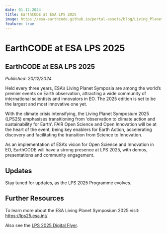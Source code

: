 ```yaml
---
date: 01.12.2024
title: EarthCODE at ESA LPS 2025
image: https://esa-earthcode.github.io/portal-assets/blog/Living_Planet_Symposium_2025_pillars-4170729331.jpg
feature: true
---
```


# EarthCODE at ESA LPS 2025 <!--{ as="img" mode="hero" src="https://esa-earthcode.github.io/portal-assets/blog/Living_Planet_Symposium_2025_pillars-4170729331.jpg" }-->

## EarthCODE at ESA LPS 2025
*Published: 20/12/2024*

Held every three years, ESA’s Living Planet Symposia are among the world’s premier events on Earth observation, attracting a wide community of international scientists and innovators in EO. The 2025 edition is set to be the largest and most innovative one yet.  

With the climate crisis intensifying, the Living Planet Symposium 2025 (LPS25) emphasises transitioning from ‘observation to climate action and sustainability for Earth’. FAIR Open Science and Open Innovation will be at the heart of the event, being key enablers for Earth Action, accelerating discovery and facilitating the transition from Science to Innovation.  

As an implementation of ESA’s vision for Open Science and Innovation in EO, EarthCODE will have a strong presence at LPS 2025, with demos, presentations and community engagement.

## Updates
Stay tuned for updates, as the LPS 2025 Programme evolves.

## Further Resources
To learn more about the ESA Living Planet Symposium 2025 visit: [https://lps25.esa.int/ ](https://lps25.esa.int/)

Also see the [LPS 2025 Digital Flyer](https://indd.adobe.com/view/a7210b01-b88a-49b5-a500-b5d63ea9aaf2).